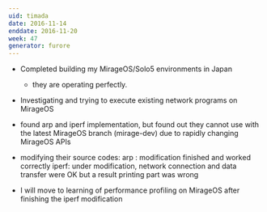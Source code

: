 ```yaml
---
uid: timada
date: 2016-11-14
enddate: 2016-11-20
week: 47
generator: furore
---
```


- Completed building my MirageOS/Solo5 environments in Japan
  - they are operating perfectly.

- Investigating and trying to execute existing network programs on MirageOS
 - found arp and iperf implementation, but found out they cannot use with the latest MirageOS branch (mirage-dev) due to rapidly changing MirageOS APIs
 - modifying their source codes:
   arp  : modification finished and worked correctly
   iperf: under modification, network connection and data transfer were OK but a result printing part was wrong
 - I will move to learning of performance profiling on MirageOS after finishing the iperf modification

